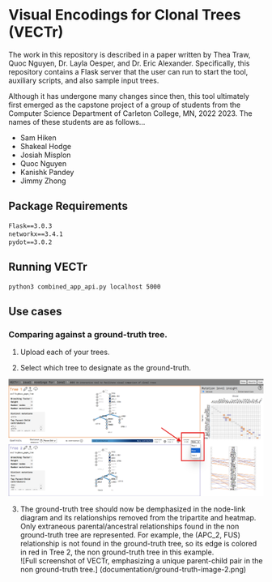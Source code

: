 # Visual Encodings for Clonal Trees (VECTr) 

The work in this repository is described in a paper written by Thea Traw, Quoc Nguyen, Dr. Layla Oesper, and Dr. Eric Alexander.
Specifically, this repository contains a Flask server that the user can run to start the tool, auxiliary scripts, and also sample
input trees. 

Although it has undergone many changes since then, this tool ultimately 
first emerged as the capstone project of a group of students 
from the Computer Science Department of Carleton College, MN, 2022 2023. 
The names of these students are as follows...

- Sam Hiken
- Shakeal Hodge
- Josiah Misplon
- Quoc Nguyen
- Kanishk Pandey
- Jimmy Zhong

## Package Requirements

```
Flask==3.0.3
networkx==3.4.1
pydot==3.0.2
```

## Running VECTr

```
python3 combined_app_api.py localhost 5000
```

## Use cases

### Comparing against a ground-truth tree.

1. Upload each of your trees.

2. Select which tree to designate as the ground-truth.

![Full screenshot of VECTr, annotated to show how to designate a ground-truth tree.](documentation/ground-truth-image-1.png)

3. The ground-truth tree should now be demphasized in the node-link diagram and its relationships removed from the tripartite and heatmap. Only extraneous parental/ancestral relationships found in the non ground-truth tree are represented. For example, the (APC_2, FUS) relationship is not found in the ground-truth tree, so its edge is colored in red in Tree 2, the non ground-truth tree in this example.  
![Full screenshot of VECTr, emphasizing a unique parent-child pair in the non ground-truth tree.] (documentation/ground-truth-image-2.png)

